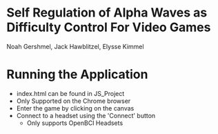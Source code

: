 # Self Regulation of Alpha Waves as Difficulty Control For Video Games
Noah Gershmel, Jack Hawblitzel, Elysse Kimmel

# Running the Application
* index.html can be found in JS_Project
* Only Supported on the Chrome browser
* Enter the game by clicking on the canvas
* Connect to a headset using the 'Connect' button
    * Only supports OpenBCI Headsets